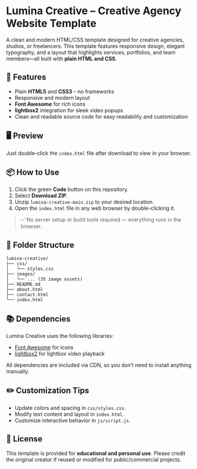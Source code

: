 # Lumina Creative – Creative Agency Website Template

A clean and modern HTML/CSS template designed for creative agencies, studios, or freelancers. This template features responsive design, elegant typography, and a layout that highlights services, portfolios, and team members—all built with **plain HTML and CSS**.

## 🔧 Features

- Plain **HTML5** and **CSS3** – no frameworks
- Responsive and modern layout
- **Font Awesome** for rich icons
- **lightbox2** integration for sleek video popups
- Clean and readable source code for easy readability and customization

## 🖥️ Preview

Just double-click the `index.html` file after download to view in your browser.

## 📦 How to Use

1. Click the green **Code** button on this repository.
2. Select **Download ZIP**.
3. Unzip `lumina-creative-main.zip` to your desired location.
4. Open the `index.html` file in any web browser by double-clicking it.

> ✅ No server setup or build tools required — everything runs in the browser.

## 📁 Folder Structure

```
lumina-creative/
├── css/
│   └── styles.css
├── images/
│   └── ... (35 image assets)
├── README.md
├── about.html
├── contact.html
└── index.html
```

## 📚 Dependencies

Lumina Creative uses the following libraries:

- [Font Awesome](https://fontawesome.com/) for icons
- [lightbox2](https://lokeshdhakar.com/projects/lightbox2/) for lightbox video playback

All dependencies are included via CDN, so you don’t need to install anything manually.

## ✏️ Customization Tips

- Update colors and spacing in `css/styles.css`.
- Modify text content and layout in `index.html`.
- Customize interactive behavior in `js/script.js`.

## 📃 License

This template is provided for **educational and personal use**. Please credit the original creator if reused or modified for public/commercial projects.
